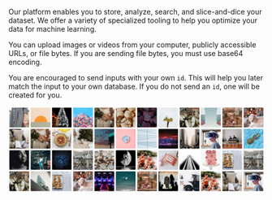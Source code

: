 Our platform enables you to store, analyze, search, and slice-and-dice your dataset. We offer a variety of specialized tooling to help you optimize your data for machine learning. 

You can upload images or videos from your computer, publicly accessible URLs, or file bytes. If you are sending file bytes, you must use base64 encoding.

You are encouraged to send inputs with your own `id`. This will help you later match the input to your own database. If you do not send an `id`, one will be created for you.

![image](/images/photopanel_custom_model.jpg)
